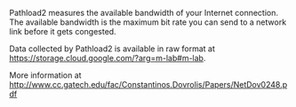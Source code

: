 Pathload2 measures the available bandwidth of your Internet connection. The available bandwidth is the maximum bit rate you can send to a network link before it gets congested.

Data collected by Pathload2 is available in raw format at https://storage.cloud.google.com/?arg=m-lab#m-lab.

More information at http://www.cc.gatech.edu/fac/Constantinos.Dovrolis/Papers/NetDov0248.pdf